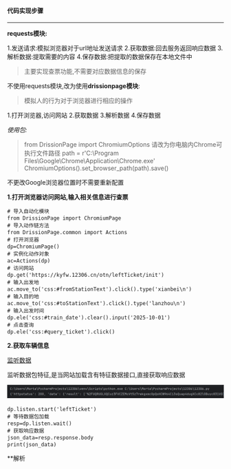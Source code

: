 #### 代码实现步骤
***
**requests模块:**

1.发送请求:模拟浏览器对于url地址发送请求
2.获取数据:回去服务返回响应数据
3.解析数据:提取需要的内容
4.保存数据:把提取的数据保存在本地文件中

>主要实现查票功能,不需要对应数据信息的保存

不使用requests模块,改为使用**drissionpage模块**:

>模拟人的行为对于浏览器进行相应的操作

1.打开浏览器,访问网站
2.获取数据
3.解析数据
4.保存数据

*使用包:*
>from DrissionPage import ChromiumOptions
请改为你电脑内Chrome可执行文件路径
path = r'C:\Program Files\Google\Chrome\Application\Chrome.exe'
ChromiumOptions().set_browser_path(path).save()

不更改Google浏览器位置时不需要重新配置

**1.打开浏览器访问网站,输入相关信息进行查票**
```
# 导入自动化模块
from DrissionPage import ChromiumPage
# 导入动作链方法
from DrissionPage.common import Actions
# 打开浏览器
dp=ChromiumPage()
# 实例化动作对象
ac=Actions(dp)
# 访问网站
dp.get('https://kyfw.12306.cn/otn/leftTicket/init')
# 输入出发地
ac.move_to('css:#fromStationText').click().type('xianbei\n')
# 输入目的地
ac.move_to('css:#toStationText').click().type('lanzhou\n')
# 输入出发时间
dp.ele('css:#train_date').clear().input('2025-10-01')
# 点击查询
dp.ele('css:#query_ticket').click()
```

**2.获取车辆信息**

<u>监听数据</u>

监听数据包特征,是当网站加载含有特征数据接口,直接获取响应数据

![alt text](image.png)

```
dp.listen.start('leftTicket')
# 等待数据包加载
resp=dp.listen.wait()
# 获取响应数据
json_data=resp.response.body
print(json_data)
```

**解析